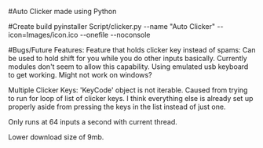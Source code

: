 #Auto Clicker made using Python

#Create build
pyinstaller Script/clicker.py --name "Auto Clicker" --icon=Images/icon.ico --onefile --noconsole

#Bugs/Future Features:
Feature that holds clicker key instead of spams:
	Can be used to hold shift for you while you do other inputs basically.
	Currently modules don't seem to allow this capability.
	Using emulated usb keyboard to get working. Might not work on windows?

Multiple Clicker Keys:
	'KeyCode' object is not iterable. Caused from trying to run for loop of list of clicker keys. I think everything else is already set up properly aside from pressing 	the keys in the list instead of just one.

Only runs at 64 inputs a second with current thread.

Lower download size of 9mb.